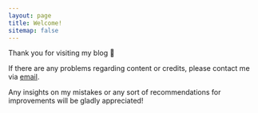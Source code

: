 ```yaml
---
layout: page
title: Welcome!
sitemap: false
---
```


Thank you for visiting my blog 🎉


If there are any problems regarding content or credits, please contact me via [email](hyp0notes@gmail.com).

Any insights on my mistakes or any sort of recommendations for improvements will be gladly appreciated!


<!-- After you've familiarized yourself with Hydejack, you can delete the following folders and files
containing example content:

~~~
├── _featured_categories
│   └── example.md
├── _projects
│   └── *
├── notes
├── example
├── licenses
├── assets
│   └── img
│       ├── blog
│       ├── notes
│       └── projects
├── CHANGELOG.md
├── forms-by-example.md
├── LICENSE.md
└── NOTICE.md 
~~~
-->


